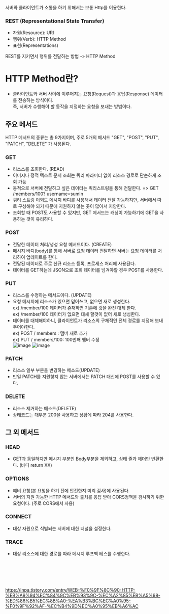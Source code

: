 서버와 클라이언트가 소통을 하기 위해서는 보통 Http를 이용한다. </br>

### REST (Representational State Transfer)
- 자원(Resource): URI
- 행위(Verb): HTTP Method
- 표현(Representations)


REST를 지키면서 행위를 전달하는 방법 -> HTTP Method</br>


# HTTP Method란?
- 클라이언트와 서버 사이에 이루어지는 요청(Request)과 응답(Response) 데이터를 전송하는 방식이다. </br>
즉, 서버가 수행해야 할 동작을 지정하는 요청을 보내는 방법이다. </br>

## 주요 메서드
HTTP 메서드의 종류는 총 9가지이며, 주로 5개의 메서드 "GET", "POST", "PUT", "PATCH", "DELETE" 가 사용된다.

### GET
- 리소스를 조회한다. (READ)
- 이미지나 정적 텍스트 문서 조회는 쿼리 파라미터 없이 리소스 경로로 단순하게 조회 가능
- 동적으로 서버에 전달하고 싶은 데이터는 쿼리스트링을 통해 전달한다. => GET /members/100? username=sumin
- 쿼리 스트링 이외도 메시지 바디를 사용해서 데이터 전달 가능하지만, 서버에서 따로 구성해야 되기 때문에 지원하지 않는 곳이 많아서 지양한다.
- 조회할 때 POST도 사용할 수 있지만, GET 메서드는 캐싱이 가능하기에 GET을 사용하는 것이 유리하다.


### POST
- 전달한 데이터 처리/생성 요청 메서드이다. (CREATE)
- 메시지 바디(body)를 통해 서버로 요청 데이터 전달하면 서버는 요청 데이터를 처리하여 업데이트를 한다.
- 전달된 데이터로 주로  신규 리소스 등록, 프로세스 처리에 사용된다.
- 데이터를 GET하는데 JSON으로 조회 데이터를 넘겨야할 경우 POST를 사용한다.

 
### PUT
- 리소스를 수정하는 메서드이다. (UPDATE)
- 요청 메시지에 리소스가 있으면 덮어쓰고, 없으면 새로 생성한다.</br>
ex) /member/100 데이터가 존재하면 기존에 것을 완전 대체 한다. </br>
ex) /member/100 데이터가 없으면 대체 할것이 없어 새로 생성한다.
- 데이터를 대체해야하니, 클라이언트가 리소스의 구체적인 전체 경로를 지정해 보내주어야한다. </br>
ex) POST / members : 맴버 새로 추가 </br>
ex) PUT / members/100: 100번째 멤버 수정 </br>
![image](https://user-images.githubusercontent.com/58407737/215031329-127de2e6-d4e6-42f5-bb3b-db59bb351146.png)
![image](https://user-images.githubusercontent.com/58407737/215031387-c3416ffc-4cdc-4199-8299-5a835e040683.png)




### PATCH
- 리소스 일부 부분을 변경하는 메소드(UPDATE)
- 만일 PATCH를 지원핮지 않는 서버에서는 PATCH 대신에 POST를 사용할 수 있다.


### DELETE
- 리소스 제거하는 메소드(DELETE)
- 상태코드는 대부분 200을 사용하고 상황에 따라 204를 사용한다.

## 그 외 메서드
### HEAD
- GET과 동일하지만 메시지 부분인 Body부분을 제외하고, 상태 줄과 헤더만 반환한다. (바디 return XX)

### OPTIONS
- 예비 요청(본 요청을 하기 전에 안전한지 미리 검사)에 사용된다.
- 서버의 지원 가능한 HTTP 메서드와 출처를 응답 받아 CORS정책을 검사하기 위한 요청이다. (주로 CORS에서 사용)

### CONNECT
- 대상 자원으로 식별되는 서버에 대한 터널을 설정한다.


### TRACE
- 대상 리소스에 대한 경로를 따라 메시지 루프백 테스를 수행한다. 

</br>
</br>
</br>
</br>

https://inpa.tistory.com/entry/WEB-%F0%9F%8C%90-HTTP-%EB%A9%94%EC%84%9C%EB%93%9C-%EC%A2%85%EB%A5%98-%ED%86%B5%EC%8B%A0-%EA%B3%BC%EC%A0%95-%F0%9F%92%AF-%EC%B4%9D%EC%A0%95%EB%A6%AC


